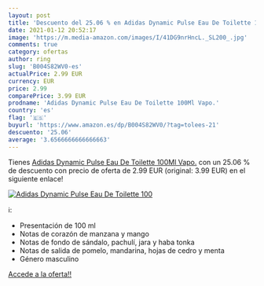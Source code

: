 ```yaml
---
layout: post
title: 'Descuento del 25.06 % en Adidas Dynamic Pulse Eau De Toilette 100'
date: 2021-01-12 20:52:17
image: 'https://m.media-amazon.com/images/I/41DG9nrHncL._SL200_.jpg'
comments: true
category: ofertas
author: ring
slug: 'B004S82WV0-es'
actualPrice: 2.99 EUR
currency: EUR
price: 2.99
comparePrice: 3.99 EUR
prodname: 'Adidas Dynamic Pulse Eau De Toilette 100Ml Vapo.'
country: 'es'
flag: '🇪🇸'
buyurl: 'https://www.amazon.es/dp/B004S82WV0/?tag=tolees-21'
descuento: '25.06'
average: '3.6566666666666663'
---
```


Tienes [Adidas Dynamic Pulse Eau De Toilette 100Ml Vapo.](https://www.amazon.es/dp/B004S82WV0/?tag=tolees-21) con un 25.06 % de descuento con precio de oferta de 2.99 EUR (original: 3.99 EUR) en el siguiente enlace!

[![Adidas Dynamic Pulse Eau De Toilette 100](https://m.media-amazon.com/images/I/41DG9nrHncL._SL200_.jpg)](https://www.amazon.es/dp/B004S82WV0/?tag=tolees-21)

ℹ️:

- Presentación de 100 ml
- Notas de corazón de manzana y mango
- Notas de fondo de sándalo, pachulí, jara y haba tonka
- Notas de salida de pomelo, mandarina, hojas de cedro y menta
- Género masculino

[Accede a la oferta!!](https://www.amazon.es/dp/B004S82WV0/?tag=tolees-21)
